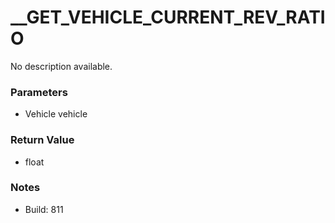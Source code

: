# __GET_VEHICLE_CURRENT_REV_RATIO

No description available.

### Parameters
* Vehicle vehicle

### Return Value
* float

### Notes
* Build: 811


